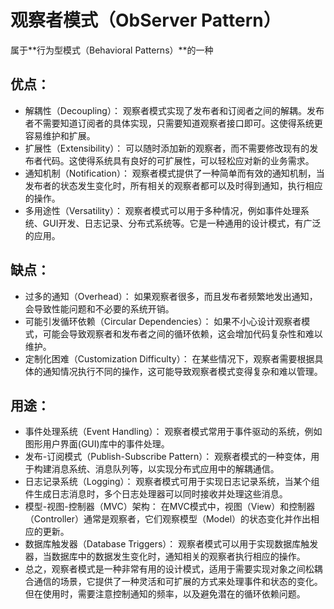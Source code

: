 # 观察者模式（ObServer Pattern）

属于**行为型模式（Behavioral Patterns）**的一种

## 优点：

- 解耦性（Decoupling）： 观察者模式实现了发布者和订阅者之间的解耦。发布者不需要知道订阅者的具体实现，只需要知道观察者接口即可。这使得系统更容易维护和扩展。
- 扩展性（Extensibility）： 可以随时添加新的观察者，而不需要修改现有的发布者代码。这使得系统具有良好的可扩展性，可以轻松应对新的业务需求。
- 通知机制（Notification）： 观察者模式提供了一种简单而有效的通知机制，当发布者的状态发生变化时，所有相关的观察者都可以及时得到通知，执行相应的操作。
- 多用途性（Versatility）： 观察者模式可以用于多种情况，例如事件处理系统、GUI开发、日志记录、分布式系统等。它是一种通用的设计模式，有广泛的应用。


## 缺点：
- 过多的通知（Overhead）： 如果观察者很多，而且发布者频繁地发出通知，会导致性能问题和不必要的系统开销。
- 可能引发循环依赖（Circular Dependencies）： 如果不小心设计观察者模式，可能会导致观察者和发布者之间的循环依赖，这会增加代码复杂性和难以维护。
- 定制化困难（Customization Difficulty）： 在某些情况下，观察者需要根据具体的通知情况执行不同的操作，这可能导致观察者模式变得复杂和难以管理。


## 用途：
- 事件处理系统（Event Handling）： 观察者模式常用于事件驱动的系统，例如图形用户界面(GUI)库中的事件处理。
- 发布-订阅模式（Publish-Subscribe Pattern）： 观察者模式的一种变体，用于构建消息系统、消息队列等，以实现分布式应用中的解耦通信。
- 日志记录系统（Logging）： 观察者模式可用于实现日志记录系统，当某个组件生成日志消息时，多个日志处理器可以同时接收并处理这些消息。
- 模型-视图-控制器（MVC）架构： 在MVC模式中，视图（View）和控制器（Controller）通常是观察者，它们观察模型（Model）的状态变化并作出相应的更新。
- 数据库触发器（Database Triggers）： 观察者模式可以用于实现数据库触发器，当数据库中的数据发生变化时，通知相关的观察者执行相应的操作。
- 总之，观察者模式是一种非常有用的设计模式，适用于需要实现对象之间松耦合通信的场景，它提供了一种灵活和可扩展的方式来处理事件和状态的变化。但在使用时，需要注意控制通知的频率，以及避免潜在的循环依赖问题。



